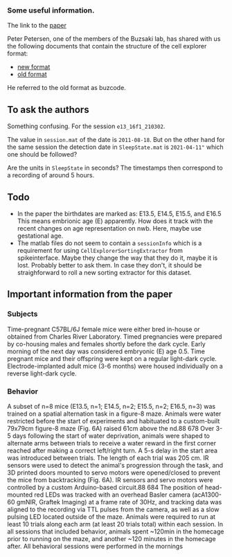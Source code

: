 
### Some useful information. 
The link to the [paper](https://www.researchgate.net/publication/360752155_Preconfigured_dynamics_in_the_hippocampus_are_guided_by_embryonic_birthdate_and_rate_of_neurogenesis)


Peter Petersen, one of the members of the Buzsaki lab, has shared with us the following documents that contain the structure of the cell explorer format:

* [new format](https://cellexplorer.org/data-structure/)
* [old format](https://github.com/buzsakilab/buzcode/wiki/Data-Formatting-Standards)

He referred to the old format as buzcode.

## To ask the authors
Something confusing. For the session `e13_16f1_210302`.

The value in `session.mat` of the date is `2011-08-18`. 
But on the other hand for the same session the detection date in `SleepState.mat` is `2021-04-11"` which one should be followed?

Are the units in `SleepState` in seconds? The timestamps then correspond to a recording of around 5 hours.


## Todo
* In the paper the birthdates are marked as: E13.5, E14.5, E15.5, and E16.5
This means embrionic age (E) apparently. How does it track with the recent changes on age representation on nwb. Here, maybe use gestational age.
* The matlab files do not seem to contain a `sessionInfo` which is a requirement for using `CellExplorerSortingExtractor` from spikeinterface. Maybe they change the way that they do it, maybe it is lost. Probably better to ask them. In case they don't, it should be straighforward to roll a new
sorting extractor for this dataset.

## Important information from the paper

### Subjects
Time-pregnant C57BL/6J female mice 
were either bred in-house or obtained from Charles River Laboratory. Timed pregnancies were
prepared by co-housing males and females shortly before the dark cycle. Early morning of the
next day was considered embryonic (E) age 0.5. Time pregnant mice and their offspring were
kept on a regular light-dark cycle. Electrode-implanted adult mice (3-6 months) were housed
individually on a reverse light-dark cycle. 

### Behavior
A subset of n=8 mice (E13.5, n=1; E14.5, n=2; E15.5, n=2; E16.5, n=3) was trained on a spatial
alternation task in a figure-8 maze. Animals were water restricted before the start of experiments
and habituated to a custom-built 79x79cm figure-8 maze (Fig. 6A) raised 61cm above the
nd.88 678 Over 3-5 days following the start of water deprivation, animals were shaped to
alternate arms between trials to receive a water reward in the first corner reached after making a
correct left/right turn. A 5-s delay in the start area was introduced between trials. The length of
each trial was 205 cm. IR sensors were used to detect the animal's progression through the task,
and 3D printed doors mounted to servo motors were opened/closed to prevent the mice from
backtracking (Fig. 6A). IR sensors and servo motors were controlled by a custom Arduino-based
circuit.88 684 The position of head-mounted red LEDs was tracked with an overhead Basler camera
(acA1300-60 gmNIR, Graftek Imaging) at a frame rate of 30Hz, and tracking data was aligned to
the recording via TTL pulses from the camera, as well as a slow pulsing LED located outside of
the maze. Animals were required to run at least 10 trials along each arm (at least 20 trials total)
within each session. In all sessions that included behavior, animals spent ~120min in the
homecage prior to running on the maze, and another ~120 minutes in the homecage after. All
behavioral sessions were performed in the mornings